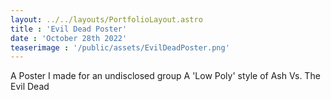 ```yaml
---
layout: ../../layouts/PortfolioLayout.astro
title : 'Evil Dead Poster'
date : 'October 28th 2022'
teaserimage : '/public/assets/EvilDeadPoster.png'
---
```


A Poster I made for an undisclosed group
A 'Low Poly' style of Ash Vs. The Evil Dead